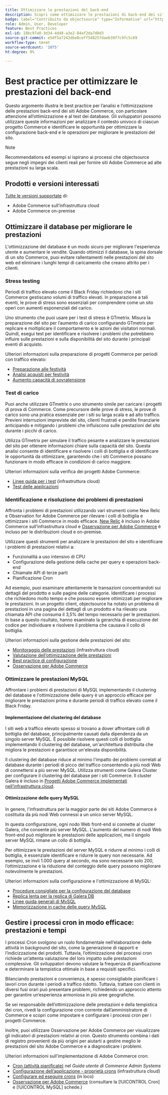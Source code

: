 ```yaml
---
title: Ottimizzare le prestazioni del back-end
description: Scopri come ottimizzare le prestazioni di back-end dei siti Adobe Commerce.
badge: label="Contribuito da objectsource" type="Informative" url="https://objectsource.co.uk/" tooltip="objectsource"
role: Admin, User, Developer
feature: Best Practices
exl-id: 18bc97a0-3d34-4d48-a3e2-84af2da7d0d3
source-git-commit: e5df5a7242dbe8ceff548257daeb39f7c9fc5c69
workflow-type: tm+mt
source-wordcount: '1075'
ht-degree: 0%

---
```


# Best practice per ottimizzare le prestazioni del back-end

Questo argomento illustra le best practice per l’analisi e l’ottimizzazione delle prestazioni back-end dei siti Adobe Commerce, con particolare attenzione all’ottimizzazione e al test dei database. Gli sviluppatori possono utilizzare queste informazioni per analizzare il contesto univoco di ciascun progetto Commerce e identificare le opportunità per ottimizzare la configurazione back-end e le operazioni per migliorare le prestazioni del sito.

>[!NOTE]
>
>Recommendations ed esempi si ispirano ai processi che objectsource segue negli impegni dei clienti reali per fornire siti Adobe Commerce ad alte prestazioni su larga scala.

## Prodotti e versioni interessati

[Tutte le versioni supportate](../../../release/versions.md) di:

- Adobe Commerce sull’infrastruttura cloud
- Adobe Commerce on-premise

## Ottimizzare il database per migliorare le prestazioni

L&#39;ottimizzazione del database è un modo sicuro per migliorare l&#39;esperienza utente e aumentare le vendite. Quando ottimizzi il database, la spina dorsale di un sito Commerce, puoi evitare rallentamenti nelle prestazioni del sito web ed eliminare i lunghi tempi di caricamento che creano attrito per i clienti.

### Stress testing

Periodi di traffico elevato come il Black Friday richiedono che i siti Commerce gestiscano volumi di traffico elevati. In preparazione a tali eventi, le prove di stress sono essenziali per comprendere come un sito operi con aumenti esponenziali del carico.

Uno strumento che puoi usare per i test di stress è GTmetrix. Misura la preparazione del sito per l’aumento di carico configurando GTmetrix per replicare e moltiplicare il comportamento e le azioni dei visitatori normali. Quindi, esegui test per identificare e risolvere i problemi che potrebbero influire sulle prestazioni e sulla disponibilità del sito durante i principali eventi di acquisto.

Ulteriori informazioni sulla preparazione di progetti Commerce per periodi con traffico elevato:

- [Preparazione alle festività](https://experienceleague.adobe.com/docs/events/commerce-intelligence-webinar-recordings/2021/holiday-readiness.html)
- [Analisi acquisti per festività](https://experienceleague.adobe.com/docs/commerce-business-intelligence/mbi/analyze/performance/holiday-season-perf.html)
- [Aumento capacità di sovratensione](https://experienceleague.adobe.com/docs/commerce-knowledge-base/kb/announcements/commerce-announcements/2021-holiday-surge-capacity-requests-for-magento-commerce-cloud.html)

### Test di carico

Puoi anche utilizzare GTmetrix o uno strumento simile per caricare i progetti di prova di Commerce. Come precursore delle prove di stress, le prove di carico sono una pratica essenziale per i siti su larga scala e ad alto traffico. Previeni interruzioni impreviste del sito, clienti frustrati e perdite finanziarie anticipando e mitigando i problemi che influiscono sulle prestazioni del sito durante i picchi di carico.

Utilizza GTmetrix per simulare il traffico pesante e analizzare le prestazioni del sito per ottenere informazioni chiare sulla capacità del sito. Questa analisi consente di identificare e risolvere i colli di bottiglia e di identificare le opportunità da ottimizzare, garantendo che i siti Commerce possano funzionare in modo efficace in condizioni di carico maggiore.

Ulteriori informazioni sulla verifica dei progetti Adobe Commerce:

- [Linee guida per i test](https://experienceleague.adobe.com/docs/commerce-cloud-service/user-guide/develop/test/guidance.html)  (infrastruttura cloud)
- [Test delle applicazioni](https://developer.adobe.com/commerce/testing/guide/)

### Identificazione e risoluzione dei problemi di prestazioni

Affronta i problemi di prestazioni utilizzando vari strumenti come New Relic e Observation for Adobe Commerce per rilevare i colli di bottiglia e ottimizzare i siti Commerce in modo efficace. [New Relic](https://experienceleague.adobe.com/docs/commerce-cloud-service/user-guide/monitor/new-relic/new-relic-service.html) è incluso in Adobe Commerce sull’infrastruttura cloud e [Osservazione per Adobe Commerce](/help/tools/observation-for-adobe-commerce/intro.md) è incluso per le distribuzioni cloud e on-premise.

Utilizzare questi strumenti per analizzare le prestazioni del sito e identificare i problemi di prestazioni relativi a:

- Funzionalità a uso intensivo di CPU
- Configurazione della gestione della cache per query e operazioni back-end
- Chiamate API di terze parti
- Pianificazione Cron

Ad esempio, puoi esaminare attentamente le transazioni concentrandoti sui dettagli del prodotto e sulle pagine delle categorie. Identificare i processi che richiedono molto tempo e che possono essere ottimizzati per migliorare le prestazioni. In un progetto client, objectsource ha notato un problema di prestazioni in una pagina dei dettagli di un prodotto e ha rilevato una chiamata API che consuma il 3,5% del tempo necessario per le prestazioni. In base a questo risultato, hanno esaminato la gerarchia di esecuzione del codice per individuare e risolvere il problema che causava il collo di bottiglia.

Ulteriori informazioni sulla gestione delle prestazioni del sito:

- [Monitoraggio delle prestazioni](https://experienceleague.adobe.com/docs/commerce-cloud-service/user-guide/monitor/performance.html) (infrastruttura cloud)
- [Valutazione dell’ottimizzazione delle prestazioni](/help/implementation-playbook/infrastructure/performance/recommendations.md)
- [Best practice di configurazione](/help/performance/configuration.md)
- [Osservazione per Adobe Commerce](/help/tools/observation-for-adobe-commerce/intro.md)

### Ottimizzare le prestazioni MySQL

Affrontare i problemi di prestazioni di MySQL implementando il clustering del database e l&#39;ottimizzazione delle query è un approccio efficace per migliorare le prestazioni prima e durante periodi di traffico elevato come il Black Friday.

#### Implementazione del clustering del database

I siti web a traffico elevato spesso si trovano a dover affrontare colli di bottiglia del database, principalmente causati dalla dipendenza da un singolo server MySQL. È possibile risolvere questi colli di bottiglia implementando il clustering del database, un&#39;architettura distribuita che migliora le prestazioni e garantisce un&#39;elevata disponibilità.

Il clustering del database riduce al minimo l&#39;impatto dei problemi correlati al database durante i periodi di picco del traffico consentendo a più nodi Web di connettersi a più server MySQL. Utilizza strumenti come Galera Cluster per configurare il clustering del database per i siti Commerce. Il cluster Galera è incluso in [Progetti Adobe Commerce implementati nell’infrastruttura cloud](https://experienceleague.adobe.com/docs/commerce-operations/implementation-playbook/infrastructure/cloud/technology.html).

#### Ottimizzazione delle query MySQL

In genere, l&#39;infrastruttura per la maggior parte dei siti Adobe Commerce è costituita da più nodi Web connessi a un unico server MySQL.

In questa configurazione, ogni nodo Web front-end si connette al cluster Galera, che consente più server MySQL. L&#39;aumento del numero di nodi Web front-end può migliorare le prestazioni delle applicazioni, ma il singolo server MySQL rimane un collo di bottiglia.

Per ottimizzare le prestazioni del server MySQL e ridurre al minimo i colli di bottiglia, è essenziale identificare e ridurre le query non necessarie. Ad esempio, se invii 1.000 query al secondo, ma sono necessarie solo 200, l’ottimizzazione e la riduzione del conteggio delle query possono migliorare notevolmente le prestazioni.

Ulteriori informazioni sulla configurazione e l&#39;ottimizzazione di MySQL:

- [Procedure consigliate per la configurazione del database](https://experienceleague.adobe.com/docs/commerce-operations/implementation-playbook/best-practices/planning/database-on-cloud.html)
- [Replica lenta per la replica di Galera DB](https://experienceleague.adobe.com/docs/commerce-learn/tutorials/backend-development/galera-db-slow-replication.html)
- [Linee guida generali di MySQL](/help/installation/prerequisites/database/mysql.md)
- [Memorizzazione in cache delle query MySQL](https://experienceleague.adobe.com/docs/commerce-learn/tutorials/backend-development/mysql-query-cache.html)

## Gestire i processi cron in modo efficace: prestazioni e tempi

I processi Cron svolgono un ruolo fondamentale nell’elaborazione delle attività in background del sito, come la generazione di rapporti e l’indicizzazione dei prodotti. Tuttavia, l’ottimizzazione dei processi cron richiede un’attenta valutazione del loro impatto sulle prestazioni complessive. Gli sviluppatori devono valutare la frequenza di pianificazione e determinare la tempistica ottimale in base a requisiti specifici.

Bilanciando prestazioni e convenienza, è spesso consigliabile pianificare i lavori cron durante i periodi a traffico ridotto. Tuttavia, trattare con clienti in diversi fusi orari può presentare problemi, richiedendo un approccio attento per garantire un’esperienza armoniosa in più aree geografiche.

Se sei responsabile dell’ottimizzazione delle prestazioni e della tempistica dei cron, rivedi la configurazione cron corrente dall’amministratore di Commerce e scopri come impostare e configurare i processi cron per i progetti Commerce.

Inoltre, puoi utilizzare Osservazione per Adobe Commerce per visualizzare gli indicatori di prestazioni relativi ai cron. Questo strumento combina i dati di registro provenienti da più origini per aiutarti a gestire meglio le prestazioni del sito Adobe Commerce e a diagnosticare i problemi.

Ulteriori informazioni sull’implementazione di Adobe Commerce cron:

- [Cron (attività pianificate)](https://experienceleague.adobe.com/docs/commerce-admin/systems/tools/cron.html) nel _Guida utente di Commerce Admin Systems_
- [Configurazione dell’applicazione - proprietà crons](https://experienceleague.adobe.com/docs/commerce-cloud-service/user-guide/configure/app/properties/crons-property.html) (infrastruttura cloud)
- [Configurare ed eseguire crons](https://experienceleague.adobe.com/docs/commerce-cloud-service/user-guide/configure/app/properties/crons-property.html) (in loco)
- [Osservazione per Adobe Commerce](https://experienceleague.adobe.com/docs/commerce-operations/tools/observation-for-adobe-commerce/intro.html) (consultare la [!UICONTROL Cron] e [!UICONTROL MySQL] schede.)
